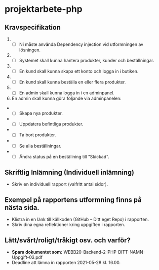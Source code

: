 # projektarbete-php

## Kravspecifikation
1. - [ ] Ni måste använda Dependency injection vid utformningen av lösningen.
2. - [ ] Systemet skall kunna hantera produkter, kunder och beställningar.
3. - [ ] En kund skall kunna skapa ett konto och logga in i butiken.
4. - [ ] En kund skall kunna beställa en eller flera produkter.
5. - [ ] En admin skall kunna logga in i en adminpanel.

6. En admin skall kunna göra följande via adminpanelen:
  * - [ ] Skapa nya produkter.
  * - [ ] Uppdatera befintliga produkter.
  * - [ ] Ta bort produkter.
  * - [ ] Se alla beställningar.
  * - [ ] Ändra status på en beställning till ”Skickad”.

## Skriftlig Inlämning (Individuell inlämning)
  * Skriv en individuell rapport (valfritt antal sidor).

## Exempel på rapportens utformning finns på nästa sida.
  * Klistra in en länk till källkoden (GitHub – Ditt eget Repo) i rapporten.
  * Skriv dina egna reflektioner kring uppgiften i rapporten.

## Lätt/svårt/roligt/tråkigt osv. och varför?
  * **Spara dokumentet som:** WEBB20-Backend-2-PHP-DITT-NAMN-Uppgift-03.pdf
  * Deadline att lämna in rapporten 2021-05-28 kl. 16.00.
